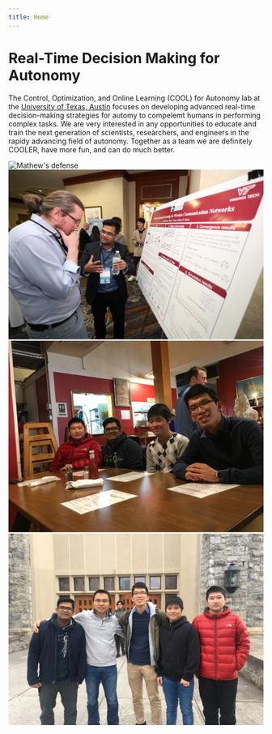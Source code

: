 ```yaml
---
title: Home
---
```


# Real-Time Decision Making for Autonomy

The Control, Optimization, and Online Learning (COOL) for Autonomy lab at the [University of Texas, Austin](https://www.ae.utexas.edu) focuses on developing advanced real-time decision-making strategies for automy to compelemt humans in performing complex tasks. We are very interested in any opportunities to educate and train the next generation of scientists, researchers, and engineers in the rapidy advancing field of autonomy. Together as a team we are definitely COOLER, have more fun, and can do much better.     


![Mathew's defense](/images/group/Mathew-defense.jpg;/images/group/Amit-cci.jpg)
![Amit's presentation at CCI](/images/group/Amit-cci.jpg)
![Mathew farewell party](/images/group/Mathew-party.JPG)
![Group picture](/images/group/group1.JPG)



<!-- section break -->

<!-- section full -->

